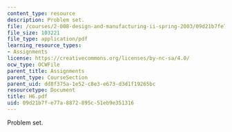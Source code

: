 ```yaml
---
content_type: resource
description: Problem set.
file: /courses/2-008-design-and-manufacturing-ii-spring-2003/09d21b7fe77a8872895c51eb9e351316_H6.pdf
file_size: 103221
file_type: application/pdf
learning_resource_types:
- Assignments
license: https://creativecommons.org/licenses/by-nc-sa/4.0/
ocw_type: OCWFile
parent_title: Assignments
parent_type: CourseSection
parent_uid: dd8f375a-1e52-c8e3-e673-d3d1f19265bc
resourcetype: Document
title: H6.pdf
uid: 09d21b7f-e77a-8872-895c-51eb9e351316
---
```

Problem set.
